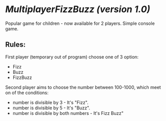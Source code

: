 # *MultiplayerFizzBuzz (version 1.0)*
Popular game for children - now available for 2 players.
Simple console game. 

## Rules:
First player (temporary out of program) choose one of 3 option:
- Fizz
- Buzz
- FizzBuzz

Second player aims to choose the number between 100-1000, which meet on of the conditions:
- number is divisible by 3 - It's "Fizz".
- number is divisible by 5 - It's "Buzz".
- number is divisible by both numbers - It's Fizz Buzz"
